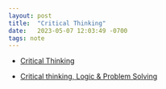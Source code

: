 ```yaml
---
layout: post
title:  "Critical Thinking"
date:   2023-05-07 12:03:49 -0700
tags: note
---
```



- [Critical Thinking](https://en.wikipedia.org/wiki/Critical_thinking)

- [Critical thinking, Logic & Problem Solving]()